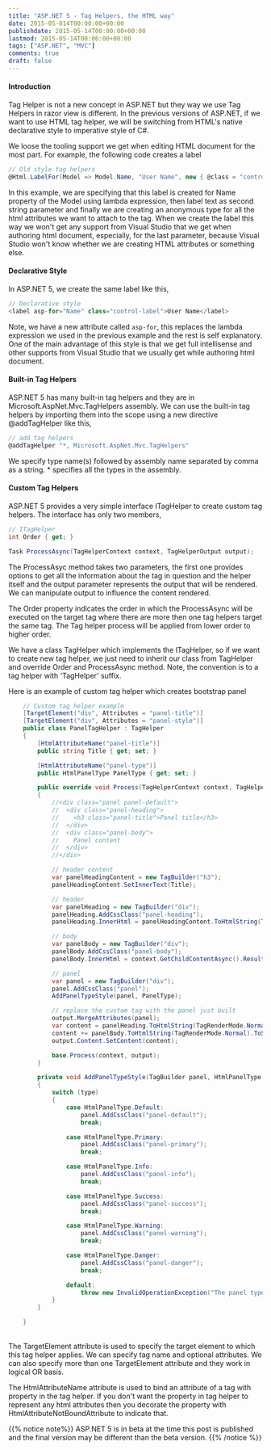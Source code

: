 ```yaml
---
title: "ASP.NET 5 - Tag Helpers, the HTML way"
date: 2015-05-014T00:00:00+00:00
publishdate: 2015-05-14T00:00:00+00:00
lastmod: 2015-05-14T00:00:00+00:00
tags: ["ASP.NET", "MVC"]
comments: true
draft: false
---
```


<h4>Introduction</h4>
<p>Tag Helper is not a new concept in ASP.NET but they way we use Tag Helpers in razor view is different. In the previous versions of ASP.NET, if we want to use HTML tag helper, we will be switching from HTML's native declarative style to imperative style of C#.</p><!-- more -->
<p>We loose the tooling support we get when editing HTML document for the most part. For example, the following code creates a label</p>

```cs
// Old style tag helpers
@Html.LabelFor(Model => Model.Name, "User Name", new { @class = "control-label" });
```

<p>In this example, we are specifying that this label is created for Name property of the Model using lambda expression, then label text as second string parameter and finally we are creating an anonymous type for all the html attributes we want to attach to the tag. When we create the label this way we won't get any support from Visual Studio that we get when authoring html document, especially, for the last parameter, because Visual Studio won't know whether we are creating HTML attributes or something else.</p>
<h4>Declarative Style</h4>
<p>In ASP.NET 5, we create the same label like this,</p>

```cs
// Declarative style
<label asp-for="Name" class="control-label">User Name</label>
```

<p>Note, we have a new attribute called <code>asp-for</code>, this replaces the lambda expression we used in the previous example and the rest is self explanatory. One of the main advantage of this style is that we get full intellisense and other supports from Visual Studio that we usually get while authoring html document.</p>
<h4>Built-in Tag Helpers</h4>
<p>ASP.NET 5 has many built-in tag helpers and they are in Microsoft.AspNet.Mvc.TagHelpers assembly. We can use the built-in tag helpers by importing them into the scope using a new directive @addTagHelper like this,</p>

```cs
// add tag helpers
@addTagHelper "*, Microsoft.AspNet.Mvc.TagHelpers"
```

<p>We specify type name(s) followed by assembly name separated by comma as a string. * specifies all the types in the assembly. </p>
<h4>Custom Tag Helpers</h4>
<p>ASP.NET 5 provides a very simple interface ITagHelper to create custom tag helpers. The interface has only two members,</p>

```cs
// ITagHelper
int Order { get; }

Task ProcessAsync(TagHelperContext context, TagHelperOutput output);
```

<p>The ProcessAsyc method takes two parameters, the first one provides options to get all the information about the tag in question and the helper itself and the output parameter represents the output that will be rendered. We can manipulate output to influence the content rendered.</p>
<p>The Order property indicates the order in which the ProcessAsync will be executed on the target tag where there are more then one tag helpers target the same tag. The Tag helper process will be applied from lower order to higher order.</p>
<p>We have a class TagHelper which implements the ITagHelper, so if we want to create new tag helper, we just need to inherit our class from TagHelper and override Order and ProcessAsync method. Note, the convention is to a tag helper with 'TagHelper' suffix.</p>
<p>Here is an example of custom tag helper which creates bootstrap panel</p>

```cs
    // Custom tag helper example
    [TargetElement("div", Attributes = "panel-title")]
    [TargetElement("div", Attributes = "panel-style")]
    public class PanelTagHelper : TagHelper
    {
        [HtmlAttributeName("panel-title")]
        public string Title { get; set; }

        [HtmlAttributeName("panel-type")]
        public HtmlPanelType PanelType { get; set; }

        public override void Process(TagHelperContext context, TagHelperOutput output)
        {
            //<div class="panel panel-default">
            //  <div class="panel-heading">
            //    <h3 class="panel-title">Panel title</h3>
            //  </div>
            //  <div class="panel-body">
            //    Panel content
            //  </div>
            //</div>

            // header content
            var panelHeadingContent = new TagBuilder("h3");
            panelHeadingContent.SetInnerText(Title);

            // header
            var panelHeading = new TagBuilder("div");
            panelHeading.AddCssClass("panel-heading");
            panelHeading.InnerHtml = panelHeadingContent.ToHtmlString(TagRenderMode.Normal).ToString();

            // body
            var panelBody = new TagBuilder("div");
            panelBody.AddCssClass("panel-body");
            panelBody.InnerHtml = context.GetChildContentAsync().Result.GetContent();

            // panel
            var panel = new TagBuilder("div");
            panel.AddCssClass("panel");
            AddPanelTypeStyle(panel, PanelType);

            // replace the custom tag with the panel just built
            output.MergeAttributes(panel);
            var content = panelHeading.ToHtmlString(TagRenderMode.Normal).ToString();
            content += panelBody.ToHtmlString(TagRenderMode.Normal).ToString();
            output.Content.SetContent(content);

            base.Process(context, output);
        }

        private void AddPanelTypeStyle(TagBuilder panel, HtmlPanelType type)
        {
            switch (type)
            {
                case HtmlPanelType.Default:
                    panel.AddCssClass("panel-default");
                    break;

                case HtmlPanelType.Primary:
                    panel.AddCssClass("panel-primary");
                    break;

                case HtmlPanelType.Info:
                    panel.AddCssClass("panel-info");
                    break;

                case HtmlPanelType.Success:
                    panel.AddCssClass("panel-success");
                    break;

                case HtmlPanelType.Warning:
                    panel.AddCssClass("panel-warning");
                    break;

                case HtmlPanelType.Danger:
                    panel.AddCssClass("panel-danger");
                    break;

                default:
                    throw new InvalidOperationException("The panel type specified is not specified or invalid");
            }
        }

    }
```

<p><br />The TargetElement attribute is used to specify the target element to which this tag helper applies. We can specify tag name and optional attributes. We can also specify more than one TargetElement attribute and they work in logical OR basis.</p>
<p>The HtmlAttributeName attribute is used to bind an attribute of a tag with property in the tag helper. If you don't want the property in tag helper to represent any html attributes then you decorate the property with HtmlAttributeNotBoundAttribute to indicate that.</p>

{{% notice note%}}
ASP.NET 5 is in beta at the time this post is published and the final version may be different than the beta version.
{{% /notice %}}